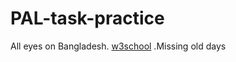 # PAL-task-practice
All eyes on Bangladesh.
[w3school](https://www.w3schools.com/)
.Missing old days
